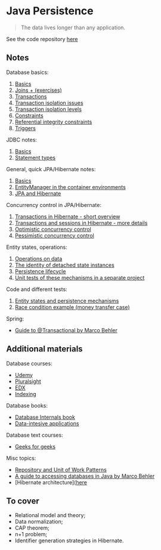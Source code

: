 # Java Persistence

> The data lives longer than any application.

See the code repository [here](https://github.com/kkoltun/dev_notes_code_java_persistence)

## Notes

Database basics:

1. [Basics](database_basics/basics.md)
2. [Joins + (exercises)](database_basics/joins.md)
3. [Transactions](database_basics/transactions.md)
4. [Transaction isolation issues](database_basics/transaction_isolation_issues.md)
5. [Transaction isolation levels](database_basics/transaction_isolation_levels.md)
6. [Constraints](database_basics/constraints.md)
7. [Referential integrity constraints](database_basics/referential_integrity_constraints.md)
8. [Triggers](database_basics/triggers.md)

JDBC notes:
1. [Basics](./jdbc/basics.md)
2. [Statement types](./jdbc/statements.md)

General, quick JPA/Hibernate notes:
1. [Basics](hibernate/basics.md)
2. [EntityManager in the container environments](hibernate/container_environments.md)
3. [JPA and Hibernate](./hibernate/jpa_and_hibernate.md)

Concurrency control in JPA/Hibernate:
1. [Transactions in Hibernate - short overview](./hibernate/transactions_overview.md)
2. [Transactions and sessions in Hibernate - more details](./hibernate/transactions_details.md)
3. [Optimistic concurrency control](./hibernate/optimistic_concurrency_control.md)
4. [Pessimistic concurrency control](./hibernate/pessimistic_concurrency_control.md)

Entity states, operations:
1. [Operations on data](./hibernate/operations.md)
2. [The identity of detached state instances](./hibernate/detached_state.md)
3. [Persistence lifecycle](./hibernate/persistence_lifecycle.md)
4. [Unit tests of these mechanisms in a separate project](https://github.com/kkoltun/dev_notes_code_java_persistence)

Code and different tests:
1. [Entity states and persistence mechanisms](https://github.com/kkoltun/dev_notes_code_java_persistence/tree/master/src/test/java/com/hr/jpa)
2. [Race condition example (money transfer case)](https://github.com/kkoltun/dev_notes_code_java_persistence/blob/master/src/test/java/com/bank/ACIDRaceConditionTest.java)

Spring:
* [Guide to @Transactional by Marco Behler](https://www.marcobehler.com/guides/spring-transaction-management-unconventional-guide?utm_source=newsletter&utm_medium=sendy)

## Additional materials

Database courses:
* [Udemy](https://www.udemy.com/course/sqldatabases/?LSNPUBID=JVFxdTr9V80&ranEAID=JVFxdTr9V80&ranMID=39197&ranSiteID=JVFxdTr9V80-KHRhqAzlL6sA0ZbEL2.LQQ)
* [Pluralsight](https://www.pluralsight.com/courses/relational-database-design?aid=7010a000002BWqGAAW&promo=&utm_source=non_branded&utm_medium=digital_paid_search_google&utm_campaign=EMEA_Dynamic&utm_content=&gclid=Cj0KCQjw8amWBhCYARIsADqZJoWfIHbujoqTvoCraoT6Z-erIhC9JOHlYHUN6kuydgNzDaeiX-_ondsaAsKtEALw_wcB)
* [EDX](https://learning.edx.org/course/course-v1:StanfordOnline+SOE.YDB-SQL0001+2T2020/block-v1:StanfordOnline+SOE.YDB-SQL0001+2T2020+type@sequential+block@ee78af0439c642bf8a50ec250504a9c8/block-v1:StanfordOnline+SOE.YDB-SQL0001+2T2020+type@vertical+block@d6b8a5f169f34a7ea09e966b7eb16460)
* [Indexing](https://use-the-index-luke.com/)

Database books:
* [Database Internals book](https://www.amazon.pl/Database-Internals-deep-dive-distributed-systems/dp/1492040347/ref=asc_df_1492040347/?tag=plshogostdde-21&linkCode=df0&hvadid=504549506293&hvpos=&hvnetw=g&hvrand=13540985542486224997&hvpone=&hvptwo=&hvqmt=&hvdev=c&hvdvcmdl=&hvlocint=&hvlocphy=1011347&hvtargid=pla-680768627681&psc=1)
* [Data-intesive applications](https://www.amazon.pl/Designing-Data-Intensive-Applications-Reliable-Maintainable/dp/1449373321/ref=asc_df_1449373321/?tag=plshogostdde-21&linkCode=df0&hvadid=504448955493&hvpos=&hvnetw=g&hvrand=13540985542486224997&hvpone=&hvptwo=&hvqmt=&hvdev=c&hvdvcmdl=&hvlocint=&hvlocphy=1011347&hvtargid=pla-432535594773&psc=1)

Database text courses:
* [Geeks for geeks](https://www.geeksforgeeks.org/dbms/?ref=lbp)

Misc topics:
* [Repository and Unit of Work Patterns](https://www.programmingwithwolfgang.com/repository-and-unit-of-work-pattern/)
* [A guide to accessing databases in Java by Marco Behler](https://www.marcobehler.com/guides/a-guide-to-accessing-databases-in-java)
* [Hibernate architecture]([here](https://docs.jboss.org/hibernate/entitymanager/3.5/reference/en/html/architecture.html)

## To cover

* Relational model and theory;
* Data normalization;
* CAP theorem;
* n+1 problem;
* Identifier generation strategies in Hibernate.

